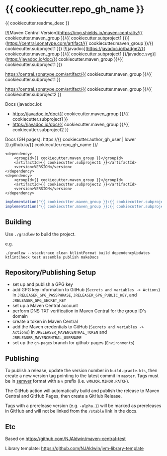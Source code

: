 # {{ cookiecutter.repo_gh_name }}

{{ cookiecutter.readme_desc }}

[![Maven Central Version](https://img.shields.io/maven-central/v/{{ cookiecutter.maven_group }}/{{ cookiecutter.subproject1 }})](https://central.sonatype.com/artifact/{{ cookiecutter.maven_group }}/{{ cookiecutter.subproject1 }})
[![javadoc](https://javadoc.io/badge2/{{ cookiecutter.maven_group }}/{{ cookiecutter.subproject1 }}/javadoc.svg)](https://javadoc.io/doc/{{ cookiecutter.maven_group }}/{{ cookiecutter.subproject1 }})

https://central.sonatype.com/artifact/{{ cookiecutter.maven_group }}/{{ cookiecutter.subproject1 }}

https://central.sonatype.com/artifact/{{ cookiecutter.maven_group }}/{{ cookiecutter.subproject2 }}

Docs (javadoc.io):
 - https://javadoc.io/doc/{{ cookiecutter.maven_group }}/{{ cookiecutter.subproject1 }}
 - https://javadoc.io/doc/{{ cookiecutter.maven_group }}/{{ cookiecutter.subproject2 }}

Docs (GH pages): https://{{ cookiecutter.author_gh_user | lower }}.github.io/{{ cookiecutter.repo_gh_name }}/

```maven
<dependency>
    <groupId>{{ cookiecutter.maven_group }}</groupId>
    <artifactId>{{ cookiecutter.subproject1 }}</artifactId>
    <version>VERSION</version>
</dependency>
<dependency>
    <groupId>{{ cookiecutter.maven_group }}</groupId>
    <artifactId>{{ cookiecutter.subproject2 }}</artifactId>
    <version>VERSION</version>
</dependency>
```

```gradle
implementation("{{ cookiecutter.maven_group }}:{{ cookiecutter.subproject1 }}:VERSION")
implementation("{{ cookiecutter.maven_group }}:{{ cookiecutter.subproject2 }}:VERSION")
```

## Building

Use `./gradlew` to build the project.

e.g.

```console
./gradlew --stacktrace clean ktlintFormat build dependencyUpdates ktlintCheck test assemble publish makeDocs
```

## Repository/Publishing Setup

- set up and publish a GPG key
- add GPG key information to GitHub (`Secrets and variables -> Actions`) in `JRELEASER_GPG_PASSPHRASE`, `JRELEASER_GPG_PUBLIC_KEY`, and `JRELEASER_GPG_SECRET_KEY`
- set up a Maven Central account
- perform DNS TXT verification in Maven Central for the group ID's domain
- create a token in Maven Central
- add the Maven credentials to GitHub (`Secrets and variables -> Actions`) in `JRELEASER_MAVENCENTRAL_TOKEN` and `JRELEASER_MAVENCENTRAL_USERNAME`
- set up the `gh-pages` branch for github-pages (`Environments`)

## Publishing

To publish a release, update the version number in `build.gradle.kts`, then create a new version tag pointing to the latest commit in `master`.  Tags must be in [semver](https://semver.org/) format with a `v` prefix (i.e. `vMAJOR.MINOR.PATCH`).

The GitHub action will automatically build and publish the release to Maven Central and GitHub Pages, then create a GitHub Release.

Tags with a prerelease version (e.g. `-alpha.1`) will be marked as prereleases in GitHub and will not be linked from the `/stable` link in the docs.

## Etc

Based on https://github.com/NJAldwin/maven-central-test

Library template: https://github.com/NJAldwin/jvm-library-template
